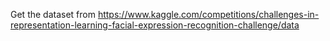 Get the dataset from
https://www.kaggle.com/competitions/challenges-in-representation-learning-facial-expression-recognition-challenge/data

